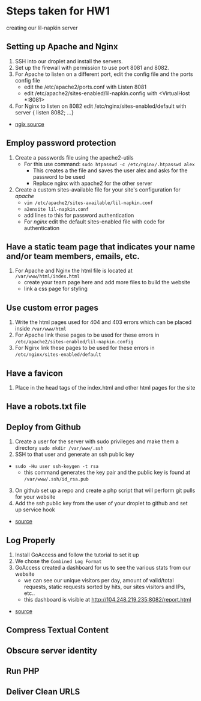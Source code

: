 # Steps taken for HW1 
creating our lil-napkin server

## Setting up Apache and Nginx
1. SSH into our droplet and install the servers.
2. Set up the firewall with permission to use port 8081 and 8082.
3. For Apache to listen on a different port, edit the config file and the ports config file
    - edit the /etc/apache2/ports.conf with Listen 8081
    - edit /etc/apache2/sites-enabled/lil-napkin.config with <VirtualHost *:8081>
4. For Nginx to listen on 8082 edit /etc/nginx/sites-enabled/default with server { listen 8082; ...}
  - [ngix source](https://stackoverflow.com/questions/10829402/how-to-start-nginx-via-different-portother-than-80)

## Employ password protection
1. Create a passwords file using the apache2-utils
   - For this use command:
    `sudo htpasswd -c /etc/nginx/.htpasswd alex`
     - This creates a the file and saves the user alex and asks for the password to be used
     - Replace nginx with apache2 for the other server
2. Create a custom sites-available file for your site's configuration for *apache*
   - `vim /etc/apache2/sites-available/lil-napkin.conf`
   - `a2ensite lil-napkin.conf`
   - add lines to this for password authentication
   - For *nginx* edit the default sites-enabled file with code for authentication
   
## Have a static team page that indicates your name and/or team members, emails, etc.
1. For Apache and Nginx the html file is located at `/var/www/html/index.html`
    - create your team page here and add more files to build the website
    - link a css page for styling
    
## Use custom error pages
1. Write the html pages used for 404 and 403 errors which can be placed inside `/var/www/html`
2. For Apache link these pages to be used for these errors in `/etc/apache2/sites-enabled/lil-napkin.config`
3. For Nginx link these pages to be used for these errors in `/etc/nginx/sites-enabled/default`

## Have a favicon
1. Place in the head tags of the index.html and other html pages for the site

## Have a robots.txt file

## Deploy from Github
1. Create a user for the server with sudo privileges and make them a directory `sudo mkdir /var/www/.ssh`
2. SSH to that user and generate an ssh public key
  - `sudo -Hu user ssh-keygen -t rsa`
    - this command generates the key pair and the public key is found at `/var/www/.ssh/id_rsa.pub`
3. On github set up a repo and create a php script that will perform git pulls for your website
4. Add the ssh public key from the user of your droplet to github and set up service hook
 - [source](https://gist.github.com/oodavid/1809044)

## Log Properly
1. Install GoAccess and follow the tutorial to set it up
2. We chose the `Combined Log Format`
3. GoAccess created a dashboard for us to see the various stats from our website
   - we can see our unique visitors per day, amount of valid/total requests, static requests sorted by hits, our sites visitors and IPs, etc..
   - this dashboard is visible at http://104.248.219.235:8082/report.html
  - [source](https://goaccess.io/get-started)

## Compress Textual Content

## Obscure server identity

## Run PHP

## Deliver Clean URLS

